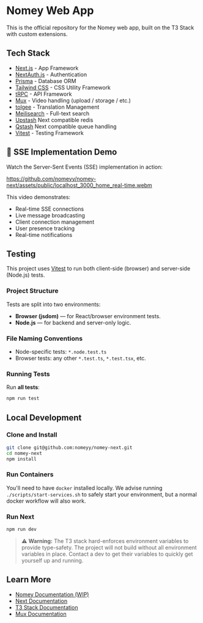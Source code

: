 # Nomey Web App

This is the official repository for the Nomey web app, built on the T3 Stack with custom extensions.

## Tech Stack

- [Next.js](https://nextjs.org) - App Framework
- [NextAuth.js](https://next-auth.js.org) - Authentication
- [Prisma](https://prisma.io) - Database ORM
- [Tailwind CSS](https://tailwindcss.com) - CSS Utility Framework
- [tRPC](https://trpc.io) - API Framework
- [Mux]() - Video handling (upload / storage / etc.)
- [tolgee](https://tolgee.io/) - Translation Management
- [Meilisearch](https://www.meilisearch.com/) - Full-text search
- [Upstash](https://upstash.com/) Next compatible redis
- [Qstash](https://upstash.com/docs/qstash) Next compatible queue handling
- [Vitest](https://vitest.dev/) - Testing Framework

## 🚀 SSE Implementation Demo

Watch the Server-Sent Events (SSE) implementation in action:

https://github.com/nomeyy/nomey-next/assets/public/localhost_3000_home_real-time.webm

This video demonstrates:

- Real-time SSE connections
- Live message broadcasting
- Client connection management
- User presence tracking
- Real-time notifications

## Testing

This project uses [Vitest](https://vitest.dev/) to run both client-side (browser) and server-side (Node.js) tests.

### Project Structure

Tests are split into two environments:

- **Browser (jsdom)** — for React/browser environment tests.
- **Node.js** — for backend and server-only logic.

### File Naming Conventions

- Node-specific tests: `*.node.test.ts`
- Browser tests: any other `*.test.ts`, `*.test.tsx`, etc.

### Running Tests

Run **all tests**:

```bash
npm run test
```

## Local Development

### Clone and Install

```bash
git clone git@github.com:nomeyy/nomey-next.git
cd nomey-next
npm install
```

### Run Containers

You'll need to have `docker` installed locally. We advise running `./scripts/start-services.sh` to safely start your environment, but a normal docker workflow will also work.

### Run Next

```bash
npm run dev
```

> ⚠️ **Warning:** The T3 stack hard-enforces environment variables to provide type-safety. The project will not build without all environment variables in place. Contact a dev to get their variables to quickly get yourself up and running.

## Learn More

- [Nomey Documentation (WIP)](https://nomey.mintlify.app/)
- [Next Documentation](https://nextjs.org/docs)
- [T3 Stack Documentation](https://create.t3.gg/en/usage/first-steps)
- [Mux Documentation](https://www.mux.com/docs)
